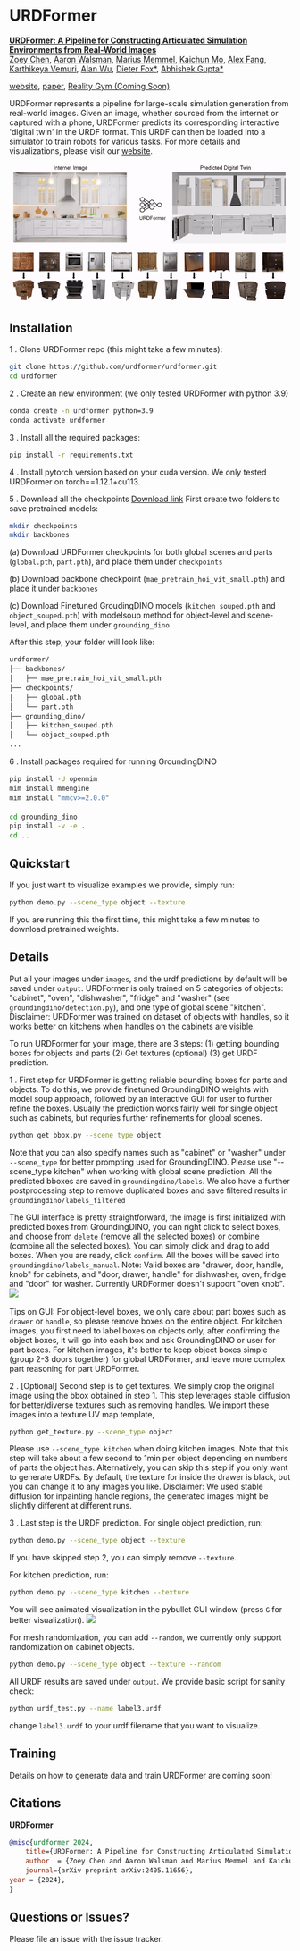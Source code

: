 # URDFormer

[**URDFormer: A Pipeline for Constructing Articulated Simulation Environments from Real-World Images**](https://drive.google.com/file/d/1vXcBgf--ySQWeh3VFIiigAV8_cZi_Kzv/view?usp=sharing)  
[Zoey Chen](https://qiuyuchen14.github.io/), [Aaron Walsman](https://aaronwalsman.com/), 
[Marius Memmel](https://memmelma.github.io/), [Kaichun Mo](https://kaichun-mo.github.io/),
[Alex Fang](https://scholar.google.com/citations?user=kD9uKC4AAAAJ&hl=en), 
[Karthikeya Vemuri](https://www.linkedin.com/in/karthikeya-vemuri/),
[Alan Wu](https://www.linkedin.com/in/alan-wu-501a93202/),
[Dieter Fox*](https://homes.cs.washington.edu/~fox/),  [Abhishek Gupta*](https://abhishekunique.github.io/) 

[website](https://urdformer.github.io/), [paper](https://arxiv.org/pdf/2405.11656), [Reality Gym (Coming Soon)](https://github.com/WEIRDLabUW/reality_gym)

URDFormer represents a pipeline for large-scale simulation generation from real-world images. 
Given an image, whether sourced from the internet or captured with a phone, 
URDFormer predicts its corresponding interactive 'digital twin' in the URDF format. 
This URDF can then be loaded into a simulator to train robots for various tasks. 
For more details and visualizations, please visit our [website](https://urdformer.github.io/).


![](media/teaser_final.gif)

## Installation

1 . Clone URDFormer repo (this might take a few minutes):
```bash
git clone https://github.com/urdformer/urdformer.git
cd urdformer
```
2 . Create an new environment (we only tested URDFormer with python 3.9)
```bash
conda create -n urdformer python=3.9
conda activate urdformer
```

3 . Install all the required packages:
```bash
pip install -r requirements.txt
```

4 . Install pytorch version based on your cuda version. We only tested URDFormer on torch==1.12.1+cu113. 

5 . Download all the checkpoints
[Download link](https://drive.google.com/drive/folders/1FPlE1ui2jqjOcaflBZ-9K11YBV_1mD_f?usp=sharing)
First create two folders to save pretrained models:
```bash
mkdir checkpoints
mkdir backbones
```

(a) Download URDFormer checkpoints for both global scenes and parts (`global.pth`, `part.pth`), and place them under `checkpoints`

(b) Download backbone checkpoint (`mae_pretrain_hoi_vit_small.pth`) and place it under `backbones`

(c) Download Finetuned GroudingDINO models (`kitchen_souped.pth` and `object_souped.pth`) with modelsoup method for object-level and scene-level, and place them
under `grounding_dino`

After this step, your folder will look like:
```bash
urdformer/
├── backbones/
│   ├── mae_pretrain_hoi_vit_small.pth
├── checkpoints/
│   ├── global.pth
│   └── part.pth
├── grounding_dino/
│   ├── kitchen_souped.pth
│   └── object_souped.pth
...
```
6 . Install packages required for running GroundingDINO
```bash
pip install -U openmim
mim install mmengine
mim install "mmcv>=2.0.0"

cd grounding_dino
pip install -v -e .
cd ..
```

## Quickstart
 
If you just want to visualize examples we provide, simply run:
```bash
python demo.py --scene_type object --texture
```
If you are running this the first time, this might take a few minutes to download pretrained weights.
## Details
Put all your images under `images`, and the urdf predictions by default will be saved under `output`. URDFormer is only trained on 5 categories of 
objects: "cabinet", "oven", "dishwasher", "fridge" and "washer" (see `groundingdino/detection.py`), and one type of global scene "kitchen". 
Disclaimer: URDFormer was trained on dataset of objects with handles, so it works better on kitchens when handles on the cabinets are visible.


To run URDFormer for your image, there are 3 steps: (1) getting bounding boxes for objects and parts (2) Get textures (optional) (3) get URDF prediction. 

1 . First step for URDFormer is getting reliable bounding boxes for parts and objects. To do this, we provide finetuned GroundingDINO weights with model soup approach, 
followed by an interactive GUI for user to further refine the boxes. Usually the prediction works fairly well for single object such as cabinets, but requries 
further refinements for global scenes. 
```bash
python get_bbox.py --scene_type object
```
Note that you can also specify names such as "cabinet" or "washer" under `--scene_type` for better prompting used for GroundingDINO. Please use "--scene_type kitchen" when working with global scene
prediction. All the predicted bboxes are saved in `groundingdino/labels`. We also have a further postprocessing step to remove duplicated boxes and save filtered results in `groundingdino/labels_filtered`

The GUI interface is pretty straightforward, the image is first initialized with predicted boxes from GroundingDINO, you can right click to select boxes, and choose from `delete` (remove all the selected boxes)
or combine (combine all the selected boxes). You can simply click and drag to add boxes. When you are ready, click `confirm`. All the boxes will be saved into `groundingdino/labels_manual`. 
Note: Valid boxes are "drawer, door, handle, knob" for cabinets, and "door, drawer, handle" for dishwasher, oven, fridge and "door" for washer. Currently URDFormer doesn't support "oven knob".
![](media/GUI.gif)

Tips on GUI: For object-level boxes, we only care about part boxes such as `drawer` or `handle`, so please remove boxes on the entire object. For kitchen images, you first need to label boxes on objects only, after confirming the object boxes, it will go
into each box and ask GroundingDINO or user for part boxes. For kitchen images, it's better to keep object boxes simple (group 2-3 doors together) for global URDFormer, and leave more complex part reasoning for part URDFormer.


2 . [Optional] Second step is to get textures. We simply crop the original image using the bbox obtained in step 1. This step leverages stable diffusion for better/diverse textures such as removing handles. We import these images into a texture UV map template,
```bash
python get_texture.py --scene_type object
```
Please use `--scene_type kitchen` when doing kitchen images.
Note that this step will take about a few second to 1min per object depending on numbers of parts the object has. Alternatively, you can skip this step if you only want to generate URDFs. 
By default, the texture for inside the drawer is black, but you can change it to any images you like.
Disclaimer: We used stable diffusion for inpainting handle regions, the generated images might be slightly different at different runs.


3 . Last step is the URDF prediction.
For single object prediction, run:
```bash
python demo.py --scene_type object --texture
```
If you have skipped step 2, you can simply remove `--texture`. 

For kitchen prediction, run:
```bash
python demo.py --scene_type kitchen --texture
```
You will see animated visualization in the pybullet GUI window (press `G` for better visualization). 
![](media/urdformer_example.gif)

For mesh randomization, you can add `--random`, we currently only support randomization on cabinet objects.

```bash
python demo.py --scene_type object --texture --random
```

All URDF results are saved under `output`. We provide basic script for sanity check:
```bash
python urdf_test.py --name label3.urdf
```
change `label3.urdf` to your urdf filename that you want to visualize. 



## Training

Details on how to generate data and train URDFormer are coming soon!


## Citations
**URDFormer**
```bibtex
@misc{urdformer_2024,
    title={URDFormer: A Pipeline for Constructing Articulated Simulation Environments from Real-World Images},
    author  = {Zoey Chen and Aaron Walsman and Marius Memmel and Kaichun Mo and Alex Fang and Karthikeya Vemuri and Alan Wu and Dieter Fox and Abhishek Gupta},
    journal={arXiv preprint arXiv:2405.11656},    
year = {2024},
}
```

## Questions or Issues?

Please file an issue with the issue tracker.  